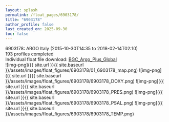 ```yaml
---
layout: splash
permalink: /float_pages/6903178/
title: "6903178"
author_profile: false
last_created_on: 2025-09-30
toc: false
---
```

 
6903178: ARGO Italy (2015-10-30T14:35 to 2018-02-14T02:10)\
193 profiles completed\
Individual float file download: [BGC_Argo_Plus_Global](https://ftp.soest.hawaii.edu/bgc_argo_plus/Individual_Floats/outliers_removed/6903178_Sprof_processed.nc)\
![img-png]({{ site.url }}{{ site.baseurl }}/assets/images/float_figures/6903178/01_6903178_map.png)
![img-png]({{ site.url }}{{ site.baseurl }}/assets/images/float_figures/6903178/6903178_DOXY.png)
![img-png]({{ site.url }}{{ site.baseurl }}/assets/images/float_figures/6903178/6903178_PRES.png)
![img-png]({{ site.url }}{{ site.baseurl }}/assets/images/float_figures/6903178/6903178_PSAL.png)
![img-png]({{ site.url }}{{ site.baseurl }}/assets/images/float_figures/6903178/6903178_TEMP.png)
